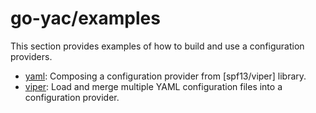 # go-yac/examples

This section provides examples of how to build and use a configuration providers.

- [yaml](yaml/README.md): Composing a configuration provider from [spf13/viper] library.
- [viper](viper/README.md): Load and merge multiple YAML configuration files into a configuration provider.